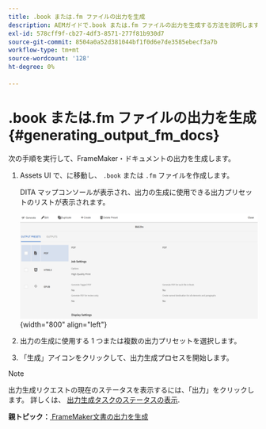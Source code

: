```yaml
---
title: .book または.fm ファイルの出力を生成
description: AEMガイドで.book または.fm ファイルの出力を生成する方法を説明します。
exl-id: 578cff9f-cb27-4df3-8571-277f81b930d7
source-git-commit: 8504a0a52d381044bf1f0d6e7de3585ebecf3a7b
workflow-type: tm+mt
source-wordcount: '128'
ht-degree: 0%

---
```


# .book または.fm ファイルの出力を生成 {#generating_output_fm_docs}

次の手順を実行して、FrameMaker・ドキュメントの出力を生成します。

1. Assets UI で、に移動し、 `.book` または `.fm` ファイルを作成します。

   DITA マップコンソールが表示され、出力の生成に使用できる出力プリセットのリストが表示されます。

   ![](images/publish-fm-doc.png){width="800" align="left"}

1. 出力の生成に使用する 1 つまたは複数の出力プリセットを選択します。

1. 「生成」アイコンをクリックして、出力生成プロセスを開始します。


>[!NOTE]
>
> 出力生成リクエストの現在のステータスを表示するには、「出力」をクリックします。 詳しくは、 [出力生成タスクのステータスの表示](fm-output-view-status.md).

**親トピック：**[ FrameMaker文書の出力を生成](fm-output-generatation.md)
